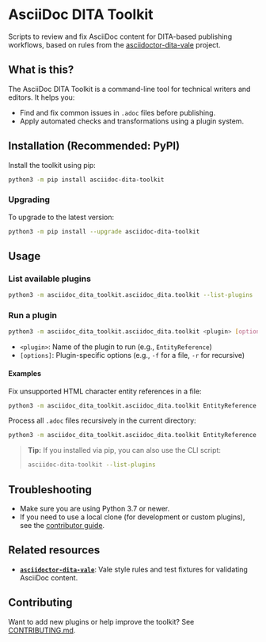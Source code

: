 # AsciiDoc DITA Toolkit

Scripts to review and fix AsciiDoc content for DITA-based publishing workflows, based on rules from the [asciidoctor-dita-vale](https://github.com/jhradilek/asciidoctor-dita-vale) project.

## What is this?

The AsciiDoc DITA Toolkit is a command-line tool for technical writers and editors. It helps you:
- Find and fix common issues in `.adoc` files before publishing.
- Apply automated checks and transformations using a plugin system.

## Installation (Recommended: PyPI)

Install the toolkit using pip:

```sh
python3 -m pip install asciidoc-dita-toolkit
```

### Upgrading

To upgrade to the latest version:

```sh
python3 -m pip install --upgrade asciidoc-dita-toolkit
```

## Usage

### List available plugins

```sh
python3 -m asciidoc_dita_toolkit.asciidoc_dita.toolkit --list-plugins
```

### Run a plugin

```sh
python3 -m asciidoc_dita_toolkit.asciidoc_dita.toolkit <plugin> [options]
```
- `<plugin>`: Name of the plugin to run (e.g., `EntityReference`)
- `[options]`: Plugin-specific options (e.g., `-f` for a file, `-r` for recursive)

#### Examples

Fix unsupported HTML character entity references in a file:
```sh
python3 -m asciidoc_dita_toolkit.asciidoc_dita.toolkit EntityReference -f path/to/file.adoc
```

Process all `.adoc` files recursively in the current directory:
```sh
python3 -m asciidoc_dita_toolkit.asciidoc_dita.toolkit EntityReference -r
```

> **Tip:** If you installed via pip, you can also use the CLI script:
> ```sh
> asciidoc-dita-toolkit --list-plugins
> ```

## Troubleshooting
- Make sure you are using Python 3.7 or newer.
- If you need to use a local clone (for development or custom plugins), see the [contributor guide](docs/CONTRIBUTING.md).

## Related resources

- **[`asciidoctor-dita-vale`](https://github.com/jhradilek/asciidoctor-dita-vale)**: Vale style rules and test fixtures for validating AsciiDoc content.

## Contributing

Want to add new plugins or help improve the toolkit? See [CONTRIBUTING.md](docs/CONTRIBUTING.md).